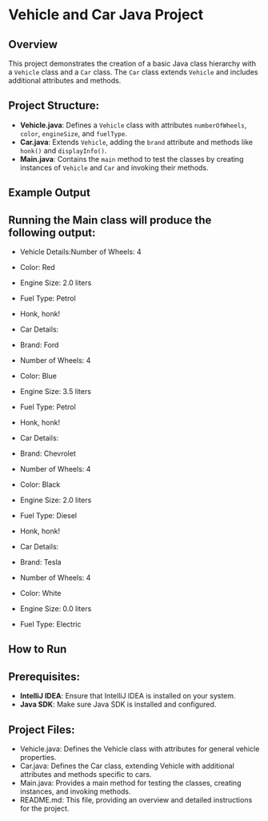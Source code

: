 # Vehicle and Car Java Project

## Overview

This project demonstrates the creation of a basic Java class hierarchy with a `Vehicle` class and a `Car` class. The `Car` class extends `Vehicle` and includes additional attributes and methods.

## Project Structure:

- **Vehicle.java**: Defines a `Vehicle` class with attributes `numberOfWheels`, `color`, `engineSize`, and `fuelType`.
- **Car.java**: Extends `Vehicle`, adding the `brand` attribute and methods like `honk()` and `displayInfo()`.
- **Main.java**: Contains the `main` method to test the classes by creating instances of `Vehicle` and `Car` and invoking their methods.

## Example Output
## Running the Main class will produce the following output:

- Vehicle Details:Number of Wheels: 4
- Color: Red
- Engine Size: 2.0 liters
- Fuel Type: Petrol

- Honk, honk!
- Car Details:
- Brand: Ford
- Number of Wheels: 4
- Color: Blue
- Engine Size: 3.5 liters
- Fuel Type: Petrol

- Honk, honk!
- Car Details:
- Brand: Chevrolet
- Number of Wheels: 4
- Color: Black
- Engine Size: 2.0 liters
- Fuel Type: Diesel

- Honk, honk!
- Car Details:
- Brand: Tesla
- Number of Wheels: 4
- Color: White
- Engine Size: 0.0 liters
- Fuel Type: Electric

## How to Run
## Prerequisites:

- **IntelliJ IDEA**: Ensure that IntelliJ IDEA is installed on your system.
- **Java SDK**: Make sure Java SDK is installed and configured.

## Project Files:

- Vehicle.java: Defines the Vehicle class with attributes for general vehicle properties.
- Car.java: Defines the Car class, extending Vehicle with additional attributes and methods specific to cars.
- Main.java: Provides a main method for testing the classes, creating instances, and invoking methods.
- README.md: This file, providing an overview and detailed instructions for the project.

